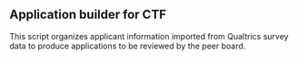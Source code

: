 ## Application builder for CTF

This script organizes applicant information imported from Qualtrics survey data to produce applications to be reviewed by the peer board.

